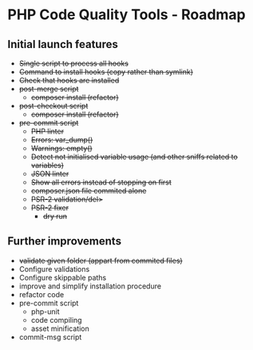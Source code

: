 # PHP Code Quality Tools - Roadmap

## Initial launch features

* <del>Single script to process all hooks</del>
* <del>Command to install hooks (copy rather than symlink)</del>
* <del>Check that hooks are installed</del>
* <del>post-merge script</del>
  * <del>composer install (refactor)</del>
* <del>post-checkout script</del>
  * <del>composer install (refactor)</del>
* <del>pre-commit script</del>
    * <del>PHP linter</del>
    * <del>Errors: var_dump()</del>
    * <del>Warnings: empty()</del>
    * <del>Detect not initialised variable usage (and other sniffs related to variables)</del>
    * <del>JSON linter</del>
    * <del>Show all errors instead of stopping on first</del>
  * <del>composer.json file commited alone</del>
  * <del>PSR-2 validation/del>
  * <del>PSR-2 fixer</del>
    * <del>dry run</del>

## Further improvements

* <del>validate given folder (appart from commited files)</del>
* Configure validations
* Configure skippable paths
* improve and simplify installation procedure
* refactor code
* pre-commit script
  * php-unit
  * code compiling
  * asset minification
* commit-msg script
